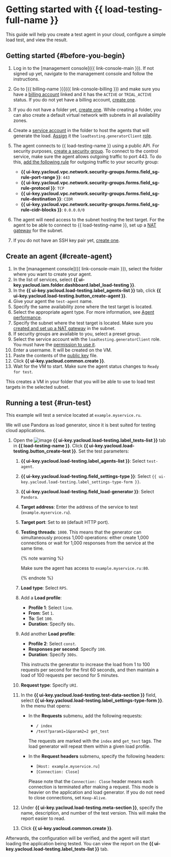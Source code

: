 # Getting started with {{ load-testing-full-name }}

This guide will help you create a test agent in your cloud, configure a simple load test, and view the result.

## Getting started {#before-you-begin}

1. Log in to the [management console]({{ link-console-main }}). If not signed up yet, navigate to the management console and follow the instructions.
1. Go to [{{ billing-name }}]({{ link-console-billing }}) and make sure you have a [billing account](../billing/concepts/billing-account.md) linked and it has the `ACTIVE` or `TRIAL_ACTIVE` status. If you do not yet have a billing account, [create one](../billing/quickstart/index.md).
1. If you do not have a folder yet, [create one](../resource-manager/operations/folder/create.md). While creating a folder, you can also create a default virtual network with subnets in all availability zones.
1. Create a [service account](../iam/operations/sa/create.md) in the folder to host the agents that will generate the load. [Assign](../iam/operations/roles/grant.md) it the `loadtesting.generatorClient` [role](./security/#roles-list).
1. The agent connects to {{ load-testing-name }} using a public API. For security purposes, [create a security group](../vpc/operations/security-group-create.md). To connect to the control service, make sure the agent allows outgoing traffic to port 443. To do this, [add the following rule](../vpc/operations/security-group-add-rule.md) for outgoing traffic to your security group:
   * **{{ ui-key.yacloud.vpc.network.security-groups.forms.field_sg-rule-port-range }}**: `443`
   * **{{ ui-key.yacloud.vpc.network.security-groups.forms.field_sg-rule-protocol }}**: `TCP`
   * **{{ ui-key.yacloud.vpc.network.security-groups.forms.field_sg-rule-destination }}**: `CIDR`
   * **{{ ui-key.yacloud.vpc.network.security-groups.forms.field_sg-rule-cidr-blocks }}**: `0.0.0.0/0`

1. The agent will need access to the subnet hosting the test target. For the agent to be able to connect to {{ load-testing-name }}, set up a [NAT gateway](../vpc/operations/create-nat-gateway.md) for the subnet.
1. If you do not have an SSH key pair yet, [create one](../compute/operations/vm-connect/ssh.md#creating-ssh-keys).

## Create an agent {#create-agent}

1. In the [management console]({{ link-console-main }}), select the folder where you want to create your agent.
1. In the list of services, select **{{ ui-key.yacloud.iam.folder.dashboard.label_load-testing }}**.
1. In the **{{ ui-key.yacloud.load-testing.label_agents-list }}** tab, click **{{ ui-key.yacloud.load-testing.button_create-agent }}**.
1. Give your agent the `test-agent` name.
1. Specify the same availability zone where the test target is located.
1. Select the appropriate agent type. For more information, see [Agent performance](concepts/agent.md#benchmark).
1. Specify the subnet where the test target is located. Make sure you [created and set up a NAT gateway](../vpc/operations/create-nat-gateway.md) in the subnet.
1. If security groups are available to you, select a preset group.
1. Select the service account with the `loadtesting.generatorClient` role. You must have the [permission to use it](../iam/operations/sa/set-access-bindings.md).
1. Enter a username. It will be created on the VM.
1. Paste the contents of the [public key](../compute/operations/vm-connect/ssh.md#copy-key) file.
1. Click **{{ ui-key.yacloud.common.create }}**.
1. Wait for the VM to start. Make sure the agent status changes to `Ready for test`.

This creates a VM in your folder that you will be able to use to load test targets in the selected subnet.

## Running a test {#run-test}

This example will test a service located at `example.myservice.ru`.

We will use Pandora as load generator, since it is best suited for testing cloud applications.

1. Open the ![image](../_assets/load-testing/test.svg) **{{ ui-key.yacloud.load-testing.label_tests-list }}** tab in **{{ load-testing-name }}**. Click **{{ ui-key.yacloud.load-testing.button_create-test }}**. Set the test parameters:
   1. **{{ ui-key.yacloud.load-testing.label_agents-list }}**: Select `test-agent`.
   1. **{{ ui-key.yacloud.load-testing.field_settings-type }}**: Select `{{ ui-key.yacloud.load-testing.label_settings-type-form }}`.
   1. **{{ ui-key.yacloud.load-testing.field_load-generator }}**: Select `Pandora`.
   1. **Target address**: Enter the address of the service to test (`example.myservice.ru`).
   1. **Target port**: Set to `80` (default HTTP port).
   1. **Testing threads**: `1000`.
      This means that the generator can simultaneously process 1,000 operations: either create 1,000 connections or wait for 1,000 responses from the service at the same time.

      {% note warning %}

      Make sure the agent has access to `example.myservice.ru:80`.

      {% endnote %}

   1. **Load type**: Select `RPS`.
   1. Add a **Load profile**:
      * **Profile 1**: Select `line`.
      * **From**: Set `1`.
      * **To**: Set `100`.
      * **Duration**: Specify `60s`.
   1. Add another **Load profile**:
      * **Profile 2**: Select `const`.
      * **Responses per second**: Specify `100`.
      * **Duration**: Specify `300s`.

      This instructs the generator to increase the load from 1 to 100 requests per second for the first 60 seconds, and then maintain a load of 100 requests per second for 5 minutes.
   1. **Request type**: Specify `URI`.
   1. In the **{{ ui-key.yacloud.load-testing.test-data-section }}** field, select **{{ ui-key.yacloud.load-testing.label_settings-type-form }}**. In the menu that opens:
      * In the **Requests** submenu, add the following requests:
        * `/ index`
        * `/test?param1=1&param2=2 get_test`

        The requests are marked with the `index` and `get_test` tags. The load generator will repeat them within a given load profile.
      * In the **Request headers** submenu, specify the following headers:
        * `[Host: example.myservice.ru]`
        * `[Connection: Close]`

        Please note that the `Connection: Close` header means each connection is terminated after making a request. This mode is heavier on the application and load generator. If you do not need to close connections, set `Keep-Alive`.
   1. Under **{{ ui-key.yacloud.load-testing.meta-section }}**, specify the name, description, and number of the test version. This will make the report easier to read.
   1. Click **{{ ui-key.yacloud.common.create }}**.

Afterwards, the configuration will be verified, and the agent will start loading the application being tested. You can view the report on the **{{ ui-key.yacloud.load-testing.label_tests-list }}** tab.
